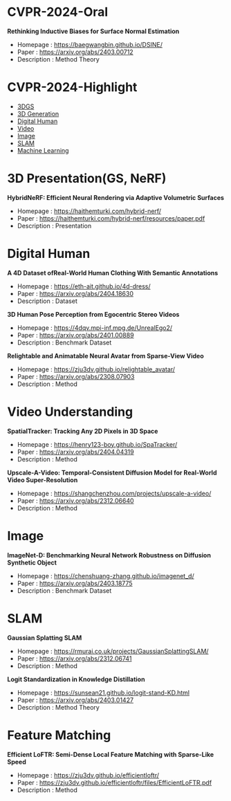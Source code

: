 # CVPR-2024-Oral

**Rethinking Inductive Biases for Surface Normal Estimation**
- Homepage : https://baegwangbin.github.io/DSINE/
- Paper : https://arxiv.org/abs/2403.00712
- Description : Method Theory


# CVPR-2024-Highlight
- [3DGS](#3DGS)
- [3D Generation](#3DG)
- [Digital Human](#DH)
- [Video](#Video)
- [Image](#Image)
- [SLAM](#SLAM)
- [Machine Learning](#ML)

<a name="3DGS"></a>

# 3D Presentation(GS, NeRF)

**HybridNeRF: Efficient Neural Rendering via Adaptive Volumetric Surfaces**

- Homepage : https://haithemturki.com/hybrid-nerf/
- Paper : https://haithemturki.com/hybrid-nerf/resources/paper.pdf
- Description : Presentation



<a name="DH"></a>
# Digital Human
**A 4D Dataset ofReal-World Human Clothing With Semantic Annotations**
- Homepage : https://eth-ait.github.io/4d-dress/
- Paper : https://arxiv.org/abs/2404.18630
- Description : Dataset

**3D Human Pose Perception from Egocentric Stereo Videos**

- Homepage : https://4dqv.mpi-inf.mpg.de/UnrealEgo2/
- Paper : https://arxiv.org/abs/2401.00889
- Description : Benchmark Dataset

**Relightable and Animatable Neural Avatar from Sparse-View Video**
- Homepage : https://zju3dv.github.io/relightable_avatar/
- Paper : https://arxiv.org/abs/2308.07903
- Description : Method

<a name="Video"></a>

# Video Understanding
**SpatialTracker: Tracking Any 2D Pixels in 3D Space**
- Homepage : https://henry123-boy.github.io/SpaTracker/
- Paper : https://arxiv.org/abs/2404.04319
- Description : Method

**Upscale-A-Video: Temporal-Consistent Diffusion Model for Real-World Video Super-Resolution**
- Homepage : https://shangchenzhou.com/projects/upscale-a-video/
- Paper : https://arxiv.org/abs/2312.06640
- Description : Method

<a name="Image"></a>
# Image
**ImageNet-D: Benchmarking Neural Network Robustness on Diffusion Synthetic Object**
- Homepage : https://chenshuang-zhang.github.io/imagenet_d/
- Paper : https://arxiv.org/abs/2403.18775
- Description : Benchmark Dataset

<a name="SLAM"></a>

# SLAM
**Gaussian Splatting SLAM**
- Homepage : https://rmurai.co.uk/projects/GaussianSplattingSLAM/
- Paper : https://arxiv.org/abs/2312.06741
- Description : Method

<a name="ML"></a>
**Logit Standardization in Knowledge Distillation**
- Homepage : https://sunsean21.github.io/logit-stand-KD.html
- Paper : https://arxiv.org/abs/2403.01427
- Description : Method Theory

# Feature Matching
**Efficient LoFTR: Semi-Dense Local Feature Matching with Sparse-Like Speed**
- Homepage : https://zju3dv.github.io/efficientloftr/
- Paper : https://zju3dv.github.io/efficientloftr/files/EfficientLoFTR.pdf
- Description : Method




